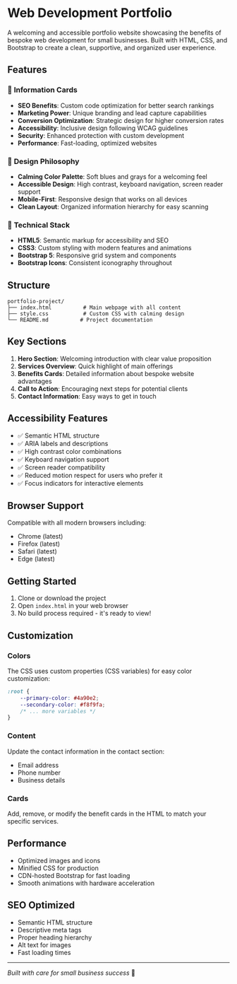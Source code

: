 # Web Development Portfolio

A welcoming and accessible portfolio website showcasing the benefits of bespoke web development for small businesses. Built with HTML, CSS, and Bootstrap to create a clean, supportive, and organized user experience.

## Features

### 🎯 **Information Cards**
- **SEO Benefits**: Custom code optimization for better search rankings
- **Marketing Power**: Unique branding and lead capture capabilities  
- **Conversion Optimization**: Strategic design for higher conversion rates
- **Accessibility**: Inclusive design following WCAG guidelines
- **Security**: Enhanced protection with custom development
- **Performance**: Fast-loading, optimized websites

### 🎨 **Design Philosophy**
- **Calming Color Palette**: Soft blues and grays for a welcoming feel
- **Accessible Design**: High contrast, keyboard navigation, screen reader support
- **Mobile-First**: Responsive design that works on all devices
- **Clean Layout**: Organized information hierarchy for easy scanning

### 🔧 **Technical Stack**
- **HTML5**: Semantic markup for accessibility and SEO
- **CSS3**: Custom styling with modern features and animations
- **Bootstrap 5**: Responsive grid system and components
- **Bootstrap Icons**: Consistent iconography throughout

## Structure

```
portfolio-project/
├── index.html          # Main webpage with all content
├── style.css           # Custom CSS with calming design
└── README.md          # Project documentation
```

## Key Sections

1. **Hero Section**: Welcoming introduction with clear value proposition
2. **Services Overview**: Quick highlight of main offerings
3. **Benefits Cards**: Detailed information about bespoke website advantages
4. **Call to Action**: Encouraging next steps for potential clients
5. **Contact Information**: Easy ways to get in touch

## Accessibility Features

- ✅ Semantic HTML structure
- ✅ ARIA labels and descriptions
- ✅ High contrast color combinations
- ✅ Keyboard navigation support
- ✅ Screen reader compatibility
- ✅ Reduced motion respect for users who prefer it
- ✅ Focus indicators for interactive elements

## Browser Support

Compatible with all modern browsers including:
- Chrome (latest)
- Firefox (latest)
- Safari (latest)
- Edge (latest)

## Getting Started

1. Clone or download the project
2. Open `index.html` in your web browser
3. No build process required - it's ready to view!

## Customization

### Colors
The CSS uses custom properties (CSS variables) for easy color customization:
```css
:root {
    --primary-color: #4a90e2;
    --secondary-color: #f8f9fa;
    /* ... more variables */
}
```

### Content
Update the contact information in the contact section:
- Email address
- Phone number  
- Business details

### Cards
Add, remove, or modify the benefit cards in the HTML to match your specific services.

## Performance

- Optimized images and icons
- Minified CSS for production
- CDN-hosted Bootstrap for fast loading
- Smooth animations with hardware acceleration

## SEO Optimized

- Semantic HTML structure
- Descriptive meta tags
- Proper heading hierarchy
- Alt text for images
- Fast loading times

---

*Built with care for small business success* 🚀